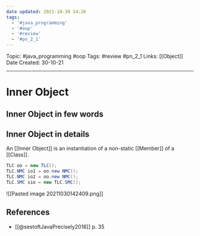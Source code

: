 ```yaml
---
date updated: 2021-10-30 14:26
tags:
  - '#java_programming'
  - '#oop'
  - '#review'
  - '#pn_2_1'
---
```


Topic: #java_programming #oop
Tags: #review #pn_2_1
Links: [[Object]]
Date Created: 30-10-21

---

# Inner Object

## Inner Object in few words

## Inner Object in details

An [[Inner Object]] is an instantiation of a non-static [[Member]] of a [[Class]].

```java
TLC oo = new TLC();
TLC.NMC io1 = oo.new NMC();
TLC.NMC io2 = oo.new NMC();
TLC.SMC sio = new TLC.SMC();
```

![[Pasted image 20211030142409.png]]

## References

- [[@sestoftJavaPrecisely2016]] p. 35
